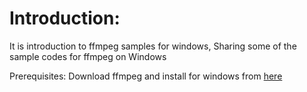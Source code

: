 Introduction:
==================


It is introduction to ffmpeg samples for windows, Sharing some of the sample codes for ffmpeg on Windows


Prerequisites:
Download ffmpeg and install for windows from [here](http://ffmpeg.org/download.html)  
